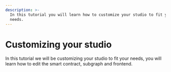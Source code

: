 ```yaml
---
description: >-
  In this tutorial you will learn how to customize your studio to fit your
  needs.
---
```


# Customizing your studio

In this tutorial we will be customizing your studio to fit your needs, you will learn how to edit the smart contract, subgraph and frontend.

